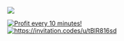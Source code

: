 <img
  align="center"
  src="https://github-readme-stats.vercel.app/api/top-langs/?username=ghjbku&show_icons=true&layout=compact"
/>

<a href="https://coin-farm.com/?en=windsake" target="_blank">
<img src="https://coin-farm.com/images/promo/en/728x90.gif"
alt="Profit every 10 minutes!"></a>

<br>

<a href="https://invitation.codes/u/tBlR816sd" target="_blank">
 <img src="https://invitation.codes/api/widgets/badge/profile/tBlR816sd/color/invitation_codes_profile.svg?cta=offers" alt="https://invitation.codes/u/tBlR816sd"></a>


